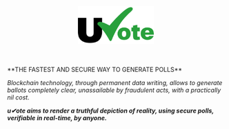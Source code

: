 <p align="center"><img src="\public\logotype\logotype-framesquare.svg" alt="logotype_centered" width='35%'></p>
<br/><br/>
**THE FASTEST AND SECURE WAY TO GENERATE POLLS**

*Blockchain technology, through permanent data writing, allows to generate ballots completely clear, unassailable by fraudulent acts, with a practically nil cost.*


***u✔ote aims to render a truthful depiction of reality, using secure polls, verifiable in real-time, by anyone.***
